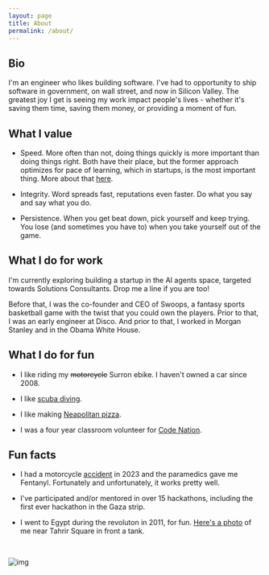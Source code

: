 ```yaml
---
layout: page
title: About
permalink: /about/
---
```


## Bio

I'm an engineer who likes building software. I've had to opportunity to ship software in government, on wall street, and now in Silicon Valley. The greatest joy I get is seeing my work impact people's lives - whether it's saving them time, saving them money, or providing a moment of fun.

## What I value

* Speed. More often than not, doing things quickly is more important than doing things right. Both have their place, but the former approach optimizes for pace of learning, which in startups, is the most important thing. More about that [here](https://dopeboy.github.io/speed/).

* Integrity. Word spreads fast, reputations even faster. Do what you say and say what you do.

* Persistence. When you get beat down, pick yourself and keep trying. You lose (and sometimes you have to) when you take yourself out of the game.

## What I do for work

I'm currently exploring building a startup in the AI agents space, targeted towards Solutions Consultants. Drop me a line if you are too! 

Before that, I was the co-founder and CEO of Swoops, a fantasy sports basketball game with the twist that you could own the players. Prior to that, I was an early engineer at Disco. And prior to that, I worked in Morgan Stanley and in the Obama White House.

## What I do for fun

* I like riding my ~~motorcycle~~ Surron ebike. I haven't owned a car since 2008.

* I like [scuba diving](http://dopeboy.github.io/liveaboard/).

* I like making [Neapolitan pizza](http://dopeboy.github.io/roccbox-pizza/).

* I was a four year classroom volunteer for [Code Nation](https://codenation.org/).

## Fun facts

* I had a motorcycle [accident](https://x.com/manishsinhaha/status/1694162032831205622) in 2023 and the paramedics gave me Fentanyl. Fortunately and unfortunately, it works pretty well.

* I've participated and/or mentored in over 15 hackathons, including the first ever hackathon in the Gaza strip.

* I went to Egypt during the revoluton in 2011, for fun. [Here's a photo](https://photos.app.goo.gl/zEURWZaeWx96k1nM8) of me near Tahrir Square in front a tank.

<br/>

![img](https://i.imgur.com/FXWtxGE.jpeg)
